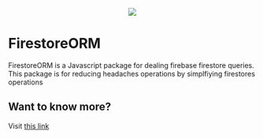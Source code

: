 <p align="center">
  <img src="https://miro.medium.com/v2/resize:fit:300/1*R4c8lHBHuH5qyqOtZb3h-w.png" />
</p>

# FirestoreORM

FirestoreORM is a Javascript package for dealing firebase firestore queries. This package is for reducing headaches operations by simplfiying firestores operations

## Want to know more?
Visit <a href="">this link</a>
